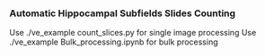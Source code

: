 ### Automatic Hippocampal Subfields Slides Counting

Use ./ve_example count_slices.py for single image processing
Use ./ve_example Bulk_processing.ipynb for bulk processing
